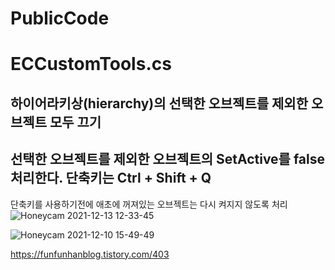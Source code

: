 # PublicCode



# ECCustomTools.cs
## 하이어라키상(hierarchy)의 선택한 오브젝트를 제외한 오브젝트 모두 끄기
## 선택한 오브젝트를 제외한 오브젝트의 SetActive를 false처리한다.   단축키는 Ctrl + Shift + Q
단축키를 사용하기전에 애초에 꺼져있는 오브젝트는 다시 켜지지 않도록 처리  
![Honeycam 2021-12-13 12-33-45](https://user-images.githubusercontent.com/49916333/146863401-c1329bb1-5f78-41f6-abaa-91b951869bb1.gif)   
  
![Honeycam 2021-12-10 15-49-49](https://user-images.githubusercontent.com/49916333/146863416-fee22c37-0354-45a4-bb57-f65c5ba38504.gif)   

<https://funfunhanblog.tistory.com/403>
